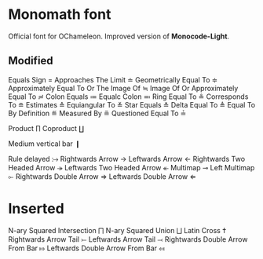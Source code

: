 # Monomath font
Official font for OChameleon.
Improved version of **Monocode-Light**.

## Modified
Equals Sign                             =
Approaches The Limit                    ≐
Geometrically Equal To                  ≑
Approximately Equal To Or The Image Of  ≒
Image Of Or Approximately Equal To      ≓
Colon Equals                            ≔
Equalc Colon                            ≕
Ring Equal To                           ≗
Corresponds To                          ≘
Estimates                               ≙
Equiangular To                          ≚
Star Equals                             ≛
Delta Equal To                          ≜
Equal To By Definition                  ≝
Measured By                             ≞
Questioned Equal To                     ≟

Product                                 ∏
Coproduct                               ∐

Medium vertical bar                     ❙

Rule delayed                            ⧴
Rightwards Arrow                        →
Leftwards Arrow                         ←
Rightwards Two Headed Arrow             ↠
Leftwards Two Headed Arrow              ↞
Multimap                                ⊸
Left Multimap                           ⟜
Rightwards Double Arrow                 ⇒
Leftwards Double Arrow                  ⇐

# Inserted
N-ary Squared Intersection              ⨅
N-ary Squared Union                     ⨆
Latin Cross                             ✝
Rightwards Arrow Tail                   ⤚
Leftwards Arrow Tail                    ⤙
Rightwards Double Arrow From Bar        ⤇
Leftwards Double Arrow From Bar         ⤆